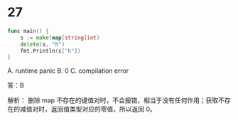 # 27

```go
func main() {  
    s := make(map[string]int)
    delete(s, "h")
    fmt.Println(s["h"])
}
```

A. runtime panic
B. 0
C. compilation error

答：B

解析： 删除 map 不存在的键值对时，不会报错，相当于没有任何作用；获取不存在的减值对时，返回值类型对应的零值，所以返回 0。